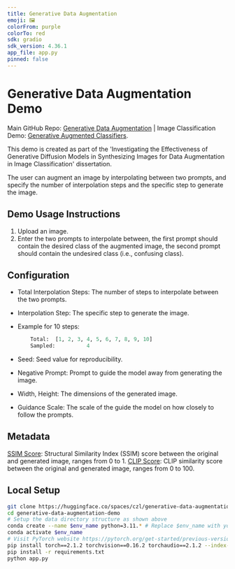 ```yaml
---
title: Generative Data Augmentation
emoji: 🖼
colorFrom: purple
colorTo: red
sdk: gradio
sdk_version: 4.36.1
app_file: app.py
pinned: false
---
```


# Generative Data Augmentation Demo

Main GitHub Repo: [Generative Data Augmentation](https://github.com/zhulinchng/generative-data-augmentation) | Image Classification Demo: [Generative Augmented Classifiers](https://huggingface.co/spaces/czl/generative-augmented-classifiers).

This demo is created as part of the 'Investigating the Effectiveness of Generative Diffusion Models in Synthesizing Images for Data Augmentation in Image Classification' dissertation.

The user can augment an image by interpolating between two prompts, and specify the number of interpolation steps and the specific step to generate the image.

## Demo Usage Instructions

1. Upload an image.
2. Enter the two prompts to interpolate between, the first prompt should contain the desired class of the augmented image, the second prompt should contain the undesired class (i.e., confusing class).

## Configuration

- Total Interpolation Steps: The number of steps to interpolate between the two prompts.
- Interpolation Step: The specific step to generate the image.
- Example for 10 steps:

    ```python
        Total:  [1, 2, 3, 4, 5, 6, 7, 8, 9, 10]
        Sampled:          4
    ```

- Seed: Seed value for reproducibility.
- Negative Prompt: Prompt to guide the model away from generating the image.
- Width, Height: The dimensions of the generated image.
- Guidance Scale: The scale of the guide the model on how closely to follow the prompts.

## Metadata

[SSIM Score](https://lightning.ai/docs/torchmetrics/stable/image/structural_similarity.html): Structural Similarity Index (SSIM) score between the original and generated image, ranges from 0 to 1.
[CLIP Score](https://lightning.ai/docs/torchmetrics/stable/multimodal/clip_score.html): CLIP similarity score between the original and generated image, ranges from 0 to 100.

## Local Setup

```bash
git clone https://huggingface.co/spaces/czl/generative-data-augmentation-demo
cd generative-data-augmentation-demo
# Setup the data directory structure as shown above
conda create --name $env_name python=3.11.* # Replace $env_name with your environment name
conda activate $env_name
# Visit PyTorch website https://pytorch.org/get-started/previous-versions/#v212 for PyTorch installation instructions.
pip install torch==2.1.2 torchvision==0.16.2 torchaudio==2.1.2 --index-url # Obtain the correct URL from the PyTorch website
pip install -r requirements.txt
python app.py
```